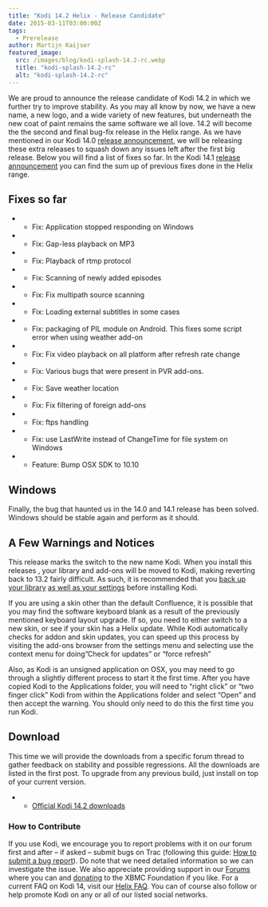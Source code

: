 ```yaml
---
title: "Kodi 14.2 Helix - Release Candidate"
date: 2015-03-11T03:00:00Z
tags:
  - Prerelease
author: Martijn Kaijser
featured_image:
  src: /images/blog/kodi-splash-14.2-rc.webp
  title: "kodi-splash-14.2-rc"
  alt: "kodi-splash-14.2-rc"
---
```


We are proud to announce the release candidate of Kodi 14.2 in which we further try to improve stability. As you may all know by now, we have a new name, a new logo, and a wide variety of new features, but underneath the new coat of paint remains the same software we all love. 14.2 will become the the second and final bug-fix release in the Helix range. As we have mentioned in our Kodi 14.0 [release announcement,](/article/kodi-140-helix-unwinds) we will be releasing these extra releases to squash down any issues left after the first big release. Below you will find a list of fixes so far. In the Kodi 14.1 [release announcement](/article/kodi-141-helix-bugfix-release) you can find the sum up of previous fixes done in the Helix range.

## Fixes so far

- - Fix: Application stopped responding on Windows
- - Fix: Gap-less playback on MP3
- - Fix: Playback of rtmp protocol
- - Fix: Scanning of newly added episodes
- - Fix: Fix multipath source scanning
- - Fix: Loading external subtitles in some cases
- - Fix: packaging of PIL module on Android. This fixes some script error when using weather add-on
- - Fix: Fix video playback on all platform after refresh rate change
- - Fix: Various bugs that were present in PVR add-ons.
- - Fix: Save weather location
- - Fix: Fix filtering of foreign add-ons
- - Fix: ftps handling
- - Fix: use LastWrite instead of ChangeTime for file system on Windows
- - Feature: Bump OSX SDK to 10.10

## Windows

Finally, the bug that haunted us in the 14.0 and 14.1 release has been solved. Windows should be stable again and perform as it should.

## A Few Warnings and Notices

This release marks the switch to the new name Kodi. When you install this releases , your library and add-ons will be moved to Kodi, making reverting back to 13.2 fairly difficult. As such, it is recommended that you [back up your library](https://kodi.wiki/view/HOW-TO:Backup_the_library "How to backup the library") [as well as your settings](https://kodi.wiki/view/Backing_up_XBMC) before installing Kodi.

If you are using a skin other than the default Confluence, it is possible that you may find the software keyboard blank as a result of the previously mentioned keyboard layout upgrade. If so, you need to either switch to a new skin, or see if your skin has a Helix update. While Kodi automatically checks for addon and skin updates, you can speed up this process by visiting the add-ons browser from the settings menu and selecting use the context menu for doing”Check for updates” or “force refresh”

Also, as Kodi is an unsigned application on OSX, you may need to go through a slightly different process to start it the first time. After you have copied Kodi to the Applications folder, you will need to “right click” or “two finger click” Kodi from within the Applications folder and select “Open” and then accept the warning. You should only need to do this the first time you run Kodi.

## Download

This time we will provide the downloads from a specific forum thread to gather feedback on stability and possible regressions. All the downloads are listed in the first post. To upgrade from any previous build, just install on top of your current version.

- - [Official Kodi 14.2 downloads](/download)

### How to Contribute

If you use Kodi, we encourage you to report problems with it on our forum first and after – if asked – submit bugs on Trac (following this guide: [How to submit a bug report](https://kodi.wiki/view/HOW-TO:Submit_a_bug_report)). Do note that we need detailed information so we can investigate the issue. We also appreciate providing support in our [Forums](https://forum.kodi.tv/ "XBMC Forums") where you can and [donating](https://kodi.wiki/contribute/donate/ "XBMC Foundation Donations") to the XBMC Foundation if you like. For a current FAQ on Kodi 14, visit our [Helix FAQ](<https://kodi.wiki/view/Kodi_v14_(Helix)_FAQ>). You can of course also follow or help promote Kodi on any or all of our listed social networks.
